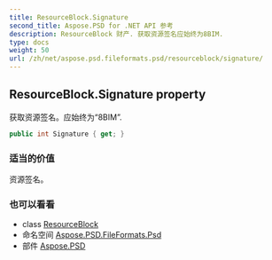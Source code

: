 ```yaml
---
title: ResourceBlock.Signature
second_title: Aspose.PSD for .NET API 参考
description: ResourceBlock 财产. 获取资源签名应始终为8BIM.
type: docs
weight: 50
url: /zh/net/aspose.psd.fileformats.psd/resourceblock/signature/
---
```

## ResourceBlock.Signature property

获取资源签名。应始终为“8BIM”.

```csharp
public int Signature { get; }
```

### 适当的价值

资源签名。

### 也可以看看

* class [ResourceBlock](../)
* 命名空间 [Aspose.PSD.FileFormats.Psd](../../resourceblock/)
* 部件 [Aspose.PSD](../../../)


